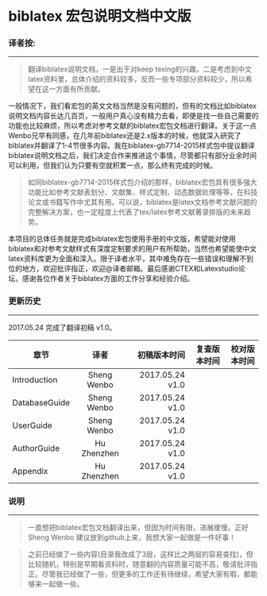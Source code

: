 # biblatex 宏包说明文档中文版

### 译者按:
---------------------

> 翻译biblatex说明文档，一是出于对keep texing的兴趣，二是考虑到中文latex资料里，总体介绍的资料较多，反而一些专项部分资料较少，所以希望在这一方面有所贡献。

一般情况下，我们看宏包的英文文档当然是没有问题的，但有的文档比如biblatex说明文档内容长达几百页，一般用户真心没有精力去看，即便是找一些自己需要的功能也比较麻烦，所以考虑对参考文献的biblatex宏包文档进行翻译。关于这一点Wenbo兄早有同感，在几年前biblatex还是2.x版本的时候，他就深入研究了biblatex并翻译了1-4节很多内容。我在biblatex-gb7714-2015样式包中提议翻译biblatex说明文档之后，我们决定合作来推进这个事情，尽管都只有部分业余时间可以利用，但我们认为只要有空就积累一点，那么终有完成的时候。

> 如同biblatex-gb7714-2015样式包介绍的那样，biblatex宏包具有很多强大功能比如参考文献表划分、文献集、样式定制、动态数据处理等等，在科技论文或书籍写作中尤其有用。可以说，biblatex是latex文档参考文献问题的完整解决方案，也一定程度上代表了tex/latex参考文献著录排版的未来趋势。

本项目的总体任务就是完成biblatex宏包使用手册的中文版，希望能对使用biblatex和对参考文献样式有深度定制要求的用户有所帮助，当然也希望能使中文latex资料库更为全面和深入。限于译者水平，其中难免存在一些错误和理解不到位的地方，欢迎批评指正，欢迎@译者邮箱。最后感谢CTEX和Latexstudio论坛，感谢各位作者关于biblatex方面的工作分享和经验介绍。


### 更新历史
---------------------

2017.05.24 完成了翻译初稿 v1.0。

| 章节           | 译者          | 初稿版本时间    | 复查版本时间    | 校对版本时间    |
| ------------- |:-------------:| ---------------:| ---------------:| ---------------:|
| Introduction  | Sheng Wenbo   | 2017.05.24 v1.0 |                 |                 |
| DatabaseGuide | Sheng Wenbo   | 2017.05.24 v1.0 |                 |                 |
| UserGuide     | Sheng Wenbo   | 2017.05.24 v1.0 |                 |                 |
| AuthorGuide   | Hu Zhenzhen   | 2017.05.24 v1.0 |                 |                 |
| Appendix      | Hu Zhenzhen   | 2017.05.24 v1.0 |                 |                 |


### 说明
---------------------

> 一直想把biblatex宏包文档翻译出来，但因为时间有限，进展缓慢。正好Sheng Wenbo 建议放到github上来，我想大家一起做是一件好事！

> 之前已经做了一些内容(目录我改成了3层，这样比之两层的容易查找)，但比较随机，特别是早期看资料时，随意翻的内容质量可能不高，敬请批评指正。尽管我已经做了一些，但更多的工作还有待继续，希望大家有暇，都能够来一起做一些。



